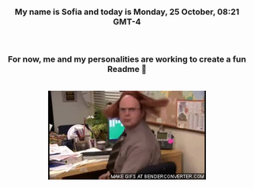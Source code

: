 


<div align="center">
<h3 >My name is Sofia and today is Monday, 25 October, 08:21 GMT-4</h3><br>
<h3 >For now, me and my personalities are working to create a fun Readme 👋
</h3><br>
<img src='img/dwight.gif' alt='working...'/>
</div>
